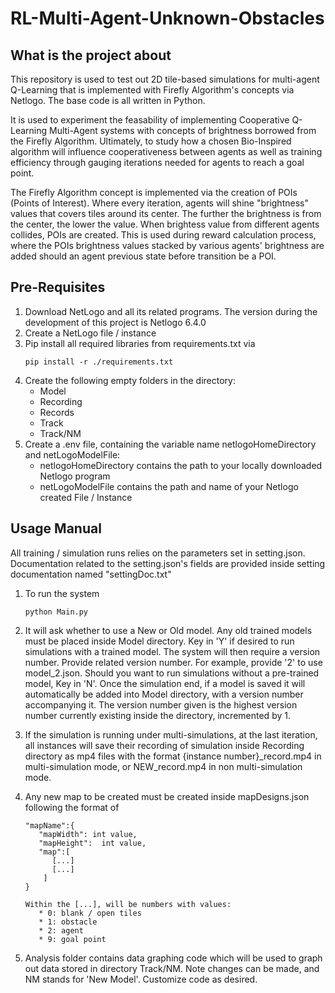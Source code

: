 # RL-Multi-Agent-Unknown-Obstacles

## What is the project about
This repository is used to test out 2D tile-based simulations for multi-agent Q-Learning that is implemented with Firefly Algorithm's concepts via Netlogo. The base code is all written in Python.

It is used to experiment the feasability of implementing Cooperative Q-Learning Multi-Agent systems with concepts of brightness borrowed from the Firefly Algorithm. Ultimately, to study how a chosen Bio-Inspired algorithm will influence cooperativeness between agents as well as training efficiency through gauging iterations needed for agents to reach a goal point.

The Firefly Algorithm concept is implemented via the creation of POIs (Points of Interest). Where every iteration, agents will shine "brightness" values that covers tiles around its center. The further the brightness is from the center, the lower the value. When brightess value from different agents collides, POIs are created. This is used during reward calculation process, where the POIs brightness values stacked by various agents' brightness are added should an agent previous state before transition be a POI.

## Pre-Requisites
1) Download NetLogo and all its related programs. The version during the development of this project is Netlogo 6.4.0
2) Create a NetLogo file / instance
3) Pip install all required libraries from requirements.txt via
   ```
   pip install -r ./requirements.txt
   ```
4) Create the following empty folders in the directory:
   * Model
   * Recording
   * Records
   * Track
   * Track/NM
5) Create a .env file, containing the variable name netlogoHomeDirectory and netLogoModelFile:
   * netlogoHomeDirectory contains the path to your locally downloaded Netlogo program
   * netLogoModelFile contains the path and name of your Netlogo created File / Instance

## Usage Manual
All training / simulation runs relies on the parameters set in setting.json. Documentation related to the setting.json's fields are provided inside setting documentation named "settingDoc.txt"

1) To run the system
   ```
   python Main.py
   ```

2) It will ask whether to use a New or Old model. Any old trained models must be placed inside Model directory. Key in 'Y' if desired to run simulations with a trained model. The system will then require a version number. Provide related version number. For example, provide '2' to use model_2.json. Should you want to run simulations without a pre-trained model, Key in 'N'. Once the simulation end, if a model is saved it will automatically be added into Model directory, with a version number accompanying it. The version number given is the highest version number currently existing inside the directory, incremented by 1. 

3) If the simulation is running under multi-simulations, at the last iteration, all instances will save their recording of simulation inside Recording directory as mp4 files with the format {instance number}_record.mp4 in multi-simulation mode, or NEW_record.mp4 in non multi-simulation mode.

4) Any new map to be created must be created inside mapDesigns.json following the format of
   ```
   "mapName":{
      "mapWidth": int value,
      "mapHeight":  int value,
      "map":[
         [...]
         [...]
       ]
   }

   Within the [...], will be numbers with values:
      * 0: blank / open tiles
      * 1: obstacle
      * 2: agent
      * 9: goal point
   ```

5) Analysis folder contains data graphing code which will be used to graph out data stored in directory Track/NM.
   Note changes can be made, and NM stands for 'New Model'. Customize code as desired.

